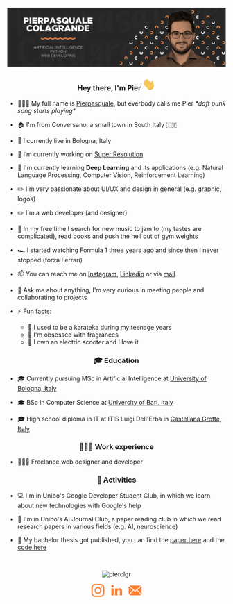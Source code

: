 [![Description banner](https://raw.githubusercontent.com/pierclgr/pierclgr/main/images/banner_dark.png)](https://www.pierpasqualecolagrande.com)

<h3 align="center"><b>Hey there, I'm Pier</b> <img src="https://raw.githubusercontent.com/pierclgr/pierclgr/main/images/wave.gif" alt="waving_gif" width="30px"> </h2>

- 🙋🏻‍♂️ My full name is [Pierpasquale](https://www.pierpasqualecolagrande.com/#about), but everbody calls me Pier _\*daft punk song starts playing\*_ 

- 🏠 I'm from Conversano, a small town in South Italy 🇮🇹

- 📍 I currently live in Bologna, Italy

- 🔭 I’m currently working on [Super Resolution](https://www.github.com/pierclgr/SuperResolution)

- 🌱 I'm currently learning **Deep Learning** and its applications (e.g. Natural Language Processing, Computer Vision, Reinforcement Learning)

- ✏️ I'm very passionate about UI/UX and design in general (e.g. graphic, logos)

- ✏️ I'm a web developer (and designer)

- 📖 In my free time I search for new music to jam to (my tastes are complicated), read books and push the hell out of gym weights

- 🏎 I started watching Formula 1 three years ago and since then I never stopped (forza Ferrari)

- 📫 You can reach me on [Instagram](https://www.instagram.com/pierclgr), [Linkedin](https://www.linkedin.com/in/pierclgr/) or via [mail](mailto:pierpasquale.colagrande@gmail.com)

- 💬 Ask me about anything, I'm very curious in meeting people and collaborating to projects

- ⚡ Fun facts:
  - 🥋 I used to be a karateka during my teenage years
  - 👔 I'm obsessed with fragrances
  - 🛴 I own an electric scooter and I love it

<h3 align="center">🎓 <b>Education</b></h2>

- 🎓 Currently pursuing MSc in Artificial Intelligence at [University of Bologna, Italy](https://corsi.unibo.it/2cycle/artificial-intelligence/index.html)

- 🎓 BSc in Computer Science at [University of Bari, Italy](https://www.uniba.it/ricerca/dipartimenti/informatica/didattica/corsi-di-laurea/corsi/informatica/cds-informatica) 

- 🎓 High school diploma in IT at ITIS Luigi Dell'Erba in [Castellana Grotte, Italy](https://www.luigidellerba.edu.it)


<h3 align="center">👨🏻‍💻 <b>Work experience</b></h2>


- 👨🏻‍💻 Freelance web designer and developer

<h3 align="center">📝 <b>Activities</b></h2>

- 💻 I'm in Unibo's Google Developer Student Club, in which we learn about new technologies with Google's help 

- 📄 I'm in Unibo's AI Journal Club, a paper reading club in which we read research papers in various fields (e.g. AI, neuroscience)

- 📄 My bachelor thesis got published, you can find the [paper here](https://doi.org/10.3390/electronics8121478) and the [code here](https://github.com/pierclgr/CRISPRLearner)

<br>

<p align="center">
<img src="https://komarev.com/ghpvc/?username=pierclgr&label=Profile views&color=ef8543&style=flat" alt="pierclgr" />
</p>
<p align="center">
<a href="https://www.instagram.com/pierclgr/" target="blank"><img align="center" src="https://raw.githubusercontent.com/pierclgr/Personal-Website/master/icons/social-icons/instagram-logo-orange.svg" alt="pierclgr" height="30px" width="30px"/></a>
&nbsp;&nbsp;
<a href="https://www.linkedin.com/in/pierclgr/" target="blank"><img align="center" src="https://raw.githubusercontent.com/pierclgr/Personal-Website/master/icons/social-icons/linkedin-logo-orange.svg" alt="pierclgr" height="25px" width="25px"/></a>
&nbsp;&nbsp;
<a href="mailto:pierpasquale.colagrande@gmail.com" target="blank"><img align="center" src="https://raw.githubusercontent.com/pierclgr/Personal-Website/master/icons/social-icons/mail-orange.svg" alt="pierclgr" height="30px" width="30px"/></a>
</p>

<br>




<!--
**pierclgr/pierclgr** is a ✨ _special_ ✨ repository because its `README.md` (this file) appears on your GitHub profile.

Here are some ideas to get you started:

- 🔭 I’m currently working on ...
- 🌱 I’m currently learning ...
- 👯 I’m looking to collaborate on ...
- 🤔 I’m looking for help with ...
- 💬 Ask me about ...
- 📫 How to reach me: ...
- 😄 Pronouns: ...
- ⚡ Fun fact: ...
-->
